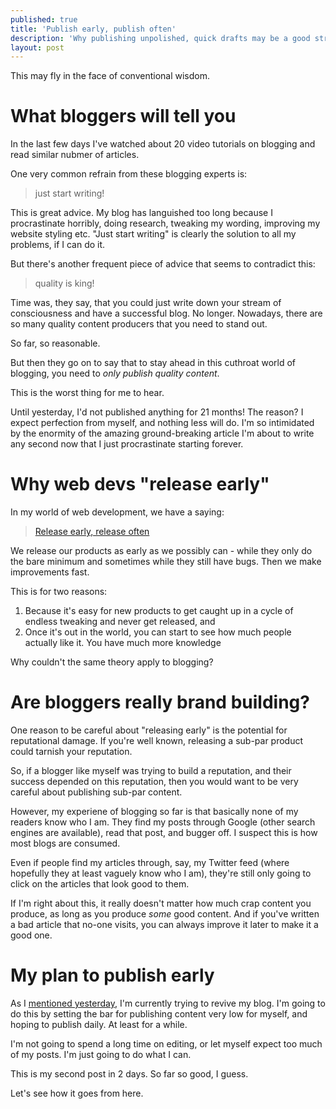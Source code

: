 ```yaml
---
published: true
title: 'Publish early, publish often'
description: 'Why publishing unpolished, quick drafts may be a good strategy'
layout: post
---
```

This may fly in the face of conventional wisdom.

# What bloggers will tell you

In the last few days I've watched about 20 video tutorials on blogging and read similar nubmer of articles.

One very common refrain from these blogging experts is:

> just start writing!

This is great advice. My blog has languished too long because I procrastinate horribly, doing research, tweaking my wording, improving my website styling etc. "Just start writing" is clearly the solution to all my problems, if I can do it.

But there's another frequent piece of advice that seems to contradict this:

> quality is king!

Time was, they say, that you could just write down your stream of consciousness and have a successful blog. No longer. Nowadays, there are so many quality content producers that you need to stand out.

So far, so reasonable.

But then they go on to say that to stay ahead in this cuthroat world of blogging, you need to *only publish quality content*.

This is the worst thing for me to hear.

Until yesterday, I'd not published anything for 21 months! The reason? I expect perfection from myself, and nothing less will do. I'm so intimidated by the enormity of the amazing ground-breaking article I'm about to write any second now that I just procrastinate starting forever.

# Why web devs "release early"

In my world of web development, we have a saying:

> [Release early, release often](https://en.wikipedia.org/wiki/Release_early,_release_often)

We release our products as early as we possibly can - while they only do the bare minimum and sometimes while they still have bugs. Then we make improvements fast.

This is for two reasons:

1. Because it's easy for new products to get caught up in a cycle of endless tweaking and never get released, and
2. Once it's out in the world, you can start to see how much people actually like it. You have much more knowledge

Why couldn't the same theory apply to blogging?

# Are bloggers really brand building?

One reason to be careful about "releasing early" is the potential for reputational damage. If you're well known, releasing a sub-par product could tarnish your reputation.

So, if a blogger like myself was trying to build a reputation, and their success depended on this reputation, then you would want to be very careful about publishing sub-par content.

However, my experiene of blogging so far is that basically none of my readers know who I am. They find my posts through Google (other search engines are available), read that post, and bugger off. I suspect this is how most blogs are consumed.

Even if people find my articles through, say, my Twitter feed (where hopefully they at least vaguely know who I am), they're still only going to click on the articles that look good to them.

If I'm right about this, it really doesn't matter how much crap content you produce, as long as you produce *some* good content. And if you've written a bad article that no-one visits, you can always improve it later to make it a good one.

# My plan to publish early

As I [mentioned yesterday](/2020/11/13/i-am-a-blogger/), I'm currently trying to revive my blog. I'm going to do this by setting the bar for publishing content very low for myself, and hoping to publish daily. At least for a while.

I'm not going to spend a long time on editing, or let myself expect too much of my posts. I'm just going to do what I can.

This is my second post in 2 days. So far so good, I guess.

Let's see how it goes from here.
